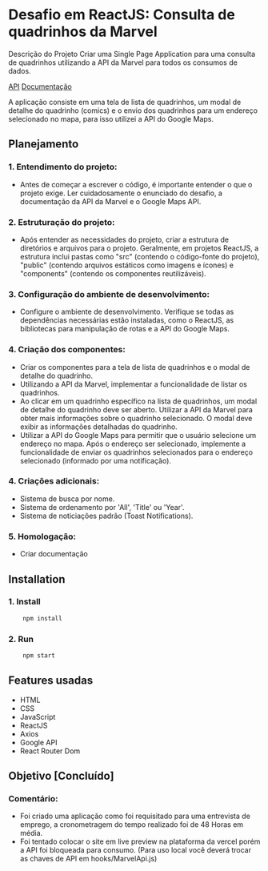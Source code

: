 # Desafio em ReactJS: Consulta de quadrinhos da Marvel

Descrição do Projeto
Criar uma Single Page Application para uma consulta de quadrinhos utilizando a API da Marvel para todos os consumos de dados.

[API](https://developer.marvel.com)
[Documentação](https://developer.marvel.com/docs)

A aplicação consiste em uma tela de lista de quadrinhos, um modal de detalhe do quadrinho (comics) e o envio dos quadrinhos para um endereço selecionado no mapa, para isso utilizei a API do Google Maps.

## Planejamento

### 1. Entendimento do projeto:
- Antes de começar a escrever o código, é importante entender o que o projeto exige. Ler cuidadosamente o enunciado do desafio, a documentação da API da Marvel e o Google Maps API.

### 2. Estruturação do projeto:
- Após entender as necessidades do projeto, criar a estrutura de diretórios e arquivos para o projeto. Geralmente, em projetos ReactJS, a estrutura inclui pastas como "src" (contendo o código-fonte do projeto), "public" (contendo arquivos estáticos como imagens e ícones) e "components" (contendo os componentes reutilizáveis).

### 3. Configuração do ambiente de desenvolvimento:
- Configure o ambiente de desenvolvimento. Verifique se todas as dependências necessárias estão instaladas, como o ReactJS, as bibliotecas para manipulação de rotas e a API do Google Maps.

### 4. Criação dos componentes:
- Criar os componentes para a tela de lista de quadrinhos e o modal de detalhe do quadrinho.
- Utilizando a API da Marvel, implementar a funcionalidade de listar os quadrinhos.
- Ao clicar em um quadrinho específico na lista de quadrinhos, um modal de detalhe do quadrinho deve ser aberto. Utilizar a API da Marvel para obter mais informações sobre o quadrinho selecionado. O modal deve exibir as informações detalhadas do quadrinho.
- Utilizar a API do Google Maps para permitir que o usuário selecione um endereço no mapa. Após o endereço ser selecionado, implemente a funcionalidade de enviar os quadrinhos selecionados para o endereço selecionado (informado por uma notificação).

### 4. Criações adicionais:
 - Sistema de busca por nome.
 - Sistema de ordenamento por 'All', 'Title' ou 'Year'.
 - Sistema de noticiações padrão (Toast Notifications).

### 5. Homologação:
- Criar documentação
## Installation

### 1. Install

```bash
    npm install
```
### 2. Run

```bash
    npm start
```
## Features usadas

- HTML
- CSS
- JavaScript
- ReactJS
- Axios
- Google API
- React Router Dom
## Objetivo [Concluído]

### Comentário:
- Foi criado uma aplicação como foi requisitado para uma entrevista de emprego, a cronometragem do tempo realizado foi de 48 Horas em média.
- Foi tentado colocar o site em live preview na plataforma da vercel porém a API foi bloqueada para consumo. (Para uso local você deverá trocar as chaves de API em hooks/MarvelApi.js)
